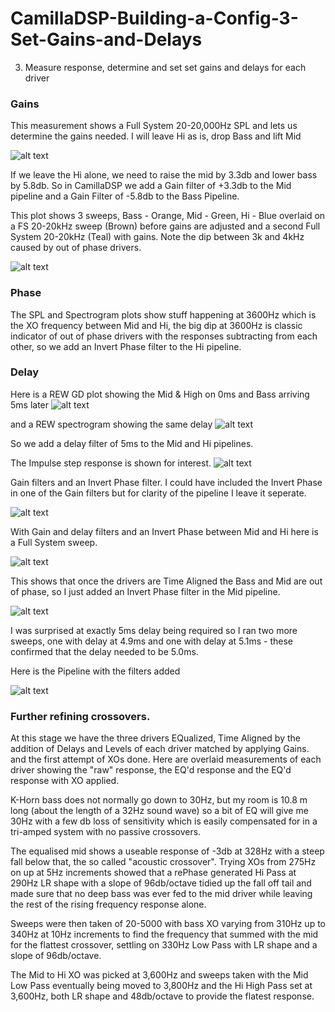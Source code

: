# CamillaDSP-Building-a-Config-3-Set-Gains-and-Delays
3. Measure response, determine and set set gains and delays for each driver

### Gains
This measurement shows a Full System 20-20,000Hz SPL and lets us determine the gains needed. I will leave Hi as is, drop Bass and lift Mid

![alt text](<Images/Dec 5 5 T31 81db Fs 20-20kHz Biquads and XOs.jpg>)

If we leave the Hi alone, we need to raise the mid by 3.3db and lower bass by 5.8db. So in CamillaDSP we add a Gain filter of +3.3db to the Mid pipeline and a Gain Filter of -5.8db to the Bass Pipeline.

This plot shows 3 sweeps, Bass - Orange, Mid - Green, Hi - Blue overlaid on a FS 20-20kHz sweep (Brown) before gains are adjusted and a second Full System 20-20kHz (Teal) with gains. Note the dip between 3k and 4kHz caused by out of phase drivers.

![alt text](<Images/Dec 5 6 T31 84db Gains Biquads XOs.jpg>)


### Phase
The SPL and Spectrogram plots show stuff happening at 3600Hz which is the XO frequency between Mid and Hi, the big dip at 3600Hz is classic indicator of out of phase drivers with the responses subtracting from each other, so we add an Invert Phase filter to the Hi pipeline.

### Delay
Here is a REW GD plot showing the Mid & High on 0ms and Bass arriving 5ms later
![alt text](<Images/Dec 5 5 T31 81db Fs 20-20kHz Biquads and XOs Group Delay.jpg>)

and a REW spectrogram showing the same delay
![alt text](<Images/Dec 5 5 T31 81db Fs 20-20kHz Biquads and XOs Spectrogram.jpg>)

So we add a delay filter of 5ms to the Mid and Hi pipelines.

The Impulse step response is shown for interest.
![alt text](<Images/Dec 5 5 T31 81db Fs 20-20kHz Biquads and XOs Impulse.jpg>)

Gain filters and an Invert Phase filter. I could have included the Invert Phase in one of the Gain filters but for clarity of the pipeline I leave it seperate.

![alt text](<Images/CamillaDSP gui showing Gain filters.jpg>)

With Gain and delay filters and an Invert Phase between Mid and Hi here is a Full System sweep.

![alt text](<Images/Dec 5 8 T31 84db Gains Biquads XOs 5ms delay for Mid and Hi Hi.jpg>)

This shows that once the drivers are Time Aligned the Bass and Mid are out of phase, so I just added an Invert Phase filter in the Mid pipeline.

![alt text](<Images/Dec 5 9 T31 84db Gains Biquads XOs 5ms delay and Inv Phase for Mid and Hi.jpg>)


I was surprised at exactly 5ms delay being required so I ran two more sweeps, one with delay at 4.9ms and one with delay at 5.1ms - these confirmed that the delay needed to be 5.0ms.

Here is the Pipeline with the filters added
 
![alt text](<Images/UL5 T31 Pipeline.jpg>)


### Further refining crossovers.
At this stage we have the three drivers EQualized, Time Aligned by the addition of Delays and Levels of each driver matched by applying Gains. and the first attempt of XOs done. Here are overlaid measurements of each driver showing the "raw" response, the EQ'd response and the EQ'd response with XO applied.
 


K-Horn bass does not normally go down to 30Hz, but my room is 10.8 m long (about the length of a 32Hz sound wave) so a bit of EQ will give me 30Hz with a few db loss of sensitivity which is easily compensated for in a tri-amped system with no passive crossovers. 

   The equalised mid shows a useable response of -3db at 328Hz with a steep fall below that, the so called "acoustic crossover". Trying XOs from 275Hz on up at 5Hz increments showed that a rePhase generated Hi Pass at 290Hz LR shape with a slope of 96db/octave tidied up the fall off tail and made sure that no deep bass was ever fed to the mid driver while leaving the rest of the rising frequency response alone. 

Sweeps were then taken of 20-5000 with bass XO varying from 310Hz up to 340Hz at 10Hz increments to find the frequency that summed with the mid for the flattest crossover, settling on 330Hz Low Pass with LR shape and a slope of 96db/octave.

The Mid to Hi XO was picked at 3,600Hz and sweeps taken with the Mid Low Pass eventually being moved to 3,800Hz and the Hi High Pass set at 3,600Hz, both LR shape and 48db/octave to provide the flatest response.
 


